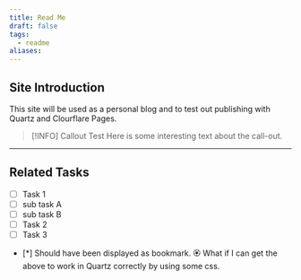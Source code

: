 ```yaml
---
title: Read Me
draft: false
tags:
  - readme
aliases:
---
```

## Site Introduction
This site will be used as a personal blog and to test out publishing with Quartz and Clourflare Pages. 


> [!INFO] Callout Test 
> Here is some interesting text about the call-out. 

***
## Related Tasks
- [ ] Task 1
- [ ] sub task A
- [ ] sub task B
- [ ] Task 2
- [ ] Task 3

- [*] Should have been displayed as bookmark. 
🏵️ What if I can get the above to work in Quartz correctly by using some css. 


